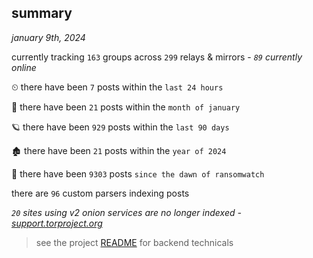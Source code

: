 
## summary
_january 9th, 2024_

currently tracking `163` groups across `299` relays & mirrors - _`89` currently online_

⏲ there have been `7` posts within the `last 24 hours`

🦈 there have been `21` posts within the `month of january`

🪐 there have been `929` posts within the `last 90 days`

🏚 there have been `21` posts within the `year of 2024`

🦕 there have been `9303` posts `since the dawn of ransomwatch`

there are `96` custom parsers indexing posts

_`20` sites using v2 onion services are no longer indexed - [support.torproject.org](https://support.torproject.org/onionservices/v2-deprecation/)_

> see the project [README](https://github.com/joshhighet/ransomwatch#ransomwatch--) for backend technicals
